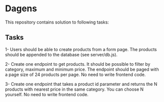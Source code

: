 # Dagens
This repository contains solution to following tasks:

## Tasks
1- Users should be able to create products from a form page. The products should be appended to the database (see server/db.js). <br/>

2- Create one endpoint to get products. It should be possible to filter by category, maximum and minimum price. The endpoint should be paged with a page size of 24 products per page. No need to write frontend code. <br/>

3- Create one endpoint that takes a product id parameter and returns the N products with nearest price in the same category. You can choose N yourself. No need to write frontend code. <br/>
